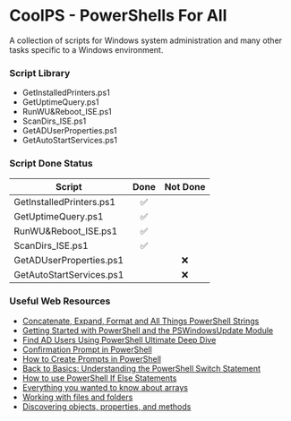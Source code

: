 # CoolPS - PowerShells For All
A collection of scripts for Windows system administration and many other tasks specific to a Windows environment.
### Script Library
* GetInstalledPrinters.ps1 
* GetUptimeQuery.ps1
* RunWU&Reboot_ISE.ps1
* ScanDirs_ISE.ps1
* GetADUserProperties.ps1
* GetAutoStartServices.ps1
### Script Done Status
|Script|Done|Not Done|
|---|:---:|:---:|
|GetInstalledPrinters.ps1|✅||
|GetUptimeQuery.ps1|✅||
|RunWU&Reboot_ISE.ps1|✅||
|ScanDirs_ISE.ps1|✅||
|GetADUserProperties.ps1||❌|
|GetAutoStartServices.ps1||❌|
### Useful Web Resources
* [Concatenate, Expand, Format and All Things PowerShell Strings](https://adamtheautomator.com/powershell-strings/)
* [Getting Started with PowerShell and the PSWindowsUpdate Module](https://adamtheautomator.com/pswindowsupdate/)
* [Find AD Users Using PowerShell Ultimate Deep Dive](https://thesysadminchannel.com/get-aduser-find-active-directory-users-using-powershell-ultimate-deep-dive/)
* [Confirmation Prompt in PowerShell](https://www.delftstack.com/howto/powershell/powershell-yes-no-prompt/)
* [How to Create Prompts in PowerShell](https://jeffbrown.tech/how-to-create-prompts-in-powershell/)
* [Back to Basics: Understanding the PowerShell Switch Statement](https://adamtheautomator.com/powershell-switch/)
* [How to use PowerShell If Else Statements](https://lazyadmin.nl/powershell/if-else-statements/)
* [Everything you wanted to know about arrays](https://learn.microsoft.com/en-us/powershell/scripting/learn/deep-dives/everything-about-arrays?view=powershell-7.3)
* [Working with files and folders](https://learn.microsoft.com/en-us/powershell/scripting/samples/working-with-files-and-folders?view=powershell-7.3)
* [Discovering objects, properties, and methods](https://learn.microsoft.com/en-us/powershell/scripting/learn/ps101/03-discovering-objects?view=powershell-7.3)
